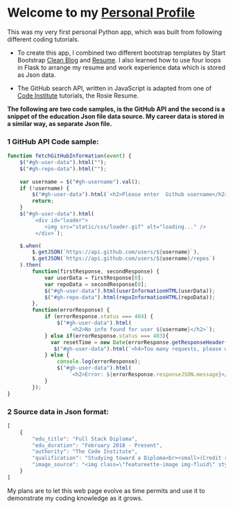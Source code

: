 # Welcome to my [Personal Profile](https://ddeveloper72-profile.herokuapp.com/)

This was my very first personal Python app, which was built from following different coding tutorials.

   * To create this app, I combined two different bootstrap templates by Start Bootstrap [Clean Blog](https://startbootstrap.com/template-overviews/clean-blog/) and [Resume](https://startbootstrap.com/template-overviews/resume/).  I also learned how to use four loops in Flask to arrange my resume and work experience data which is stored as Json data.
    
   * The GitHub search API, written in JavaScript is adapted from one of [Code Institute](https://courses.codeinstitute.net/) tutorials, the Rosie Resume.

**The following are two code samples, is the GitHub API and the second is a snippet of the education Json file data source.  My career data is stored in a similar way, as separate Json file.**

### 1 GitHub API Code sample:

```javascript
function fetchGitHubInformation(event) {
    $("#gh-user-data").html("");
    $("#gh-repo-data").html("");
    
    var username = $("#gh-username").val();
    if (!username) {
        $("#gh-user-data").html(`<h2>Please enter  Github username</h2>`);
        return;
    }
    $("#gh-user-data").html(
        `<div id="loader">
            <img src="static/css/loader.gif" alt="loading..." />
         </div>`);

    $.when(
        $.getJSON(`https://api.github.com/users/${username}`),
        $.getJSON(`https://api.github.com/users/${username}/repos`)
    ).then(
        function(firstResponse, secondResponse) {
            var userData = firstResponse[0];
            var repoData = secondResponse[0];
            $("#gh-user-data").html(userInformationHTML(userData));
            $("#gh-repo-data").html(repoInformationHTML(repoData));
        },
        function(errorResponse) {
            if (errorResponse.status === 404) {
                $("#gh-user-data").html(
                    `<h2>No info found for user ${username}</h2>`);
            } else if(errorResponse.status === 403){
              var resetTime = new Date(errorResponse.getResponseHeader('x-Ratelimit-Reset')*1000);
               $("#gh-user-data").html(`<h4>Too many requests, please wait until ${resetTime.toLocaleTimeString()} has passed</h4>`);
            } else {
                console.log(errorResponse);
                $("#gh-user-data").html(
                    `<h2>Error: ${errorResponse.responseJSON.message}</h2>`);
            }
        });
}
```

### 2 Source data in Json format:

```javascript
[
    {
        "edu_title": "Full Stack Diploma",
        "edu_duration": "February 2018 - Present",
        "authority": "The Code Institute",
        "qualification": "Studying toward a Diploma<br><small>(Credit rated by EDINBURGH NAPIER UNIVERSITY)</small>",
        "image_source": "<img class=\"featureette-image img-fluid\" style=\"max-width: 40%;\" src=\"/static/img/ci.PNG\" alt=\"The Code Institute\">"
    }
]
```
My plans are to let this web page evolve as time permits and use it to demonstrate my coding knowledge as it grows. 
